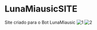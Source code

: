 # LunaMiausicSITE
Site criado para o Bot LunaMiausic
![1](https://user-images.githubusercontent.com/123339120/232245366-72f3a3fe-00b4-44d7-b68f-61449f78e184.png)
![2](https://user-images.githubusercontent.com/123339120/232245373-4daf4c0c-b62a-4e2f-8871-a69bca7cb216.png)
